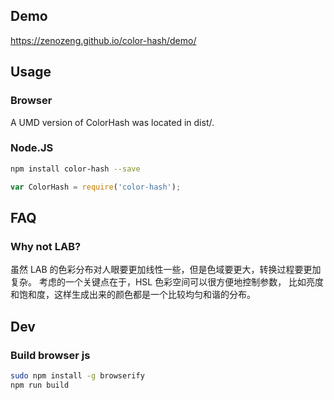 ## Demo

https://zenozeng.github.io/color-hash/demo/

## Usage

### Browser

A UMD version of ColorHash was located in dist/.

### Node.JS

```bash
npm install color-hash --save
```

```javascript
var ColorHash = require('color-hash');
```

## FAQ

### Why not LAB?

虽然 LAB 的色彩分布对人眼要更加线性一些，但是色域要更大，转换过程要更加复杂。
考虑的一个关键点在于，HSL 色彩空间可以很方便地控制参数，
比如亮度和饱和度，这样生成出来的颜色都是一个比较均匀和谐的分布。

## Dev

### Build browser js

```bash
sudo npm install -g browserify
npm run build
```
